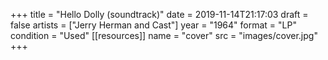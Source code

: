 +++
title = "Hello Dolly (soundtrack)"
date = 2019-11-14T21:17:03
draft = false
artists = ["Jerry Herman and Cast"]
year = "1964"
format = "LP"
condition = "Used"
[[resources]]
  name = "cover"
  src = "images/cover.jpg"
+++
